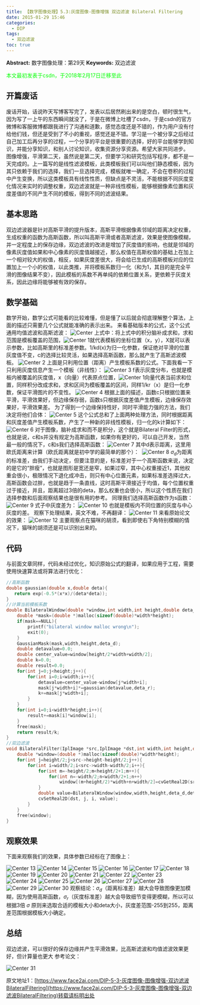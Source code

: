 ```yaml
---
title: 【数字图像处理】5.3:灰度图像-图像增强 双边滤波 Bilateral Filtering
date: 2015-01-29 15:46
categories:
  - DIP
tags:
  - 双边滤波
toc: true
---
```

**Abstract:** 数字图像处理：第29天
**Keywords:** 双边滤波
<!--more-->
<font color="00FF00">本文最初发表于csdn，于2018年2月17日迁移至此</font>
## 开篇废话
废话开始，话说昨天写博客写完了，发表以后居然刷出来的是空白，顿时很生气，因为写了一上午的东西瞬间就没了，于是在微博上吐槽了csdn，于是csdn的官方微博和客服微博都跟我进行了沟通和道歉，感觉态度还是不错的，作为用户没有付给他们钱，但还是受到了不小的重视，感觉还是不错。学习是一个被分享之后经过自己加工后再分享的过程，一个分享的平台是很重要的选择，好的平台能够学到知识，并能分享知识，和别人讨论知识，收集资源分享资源。希望大家共同进步。
图像增强，平滑第二天，虽然说是第二天，但要学习和研究包括写程序，都不是一天完成的。上一篇写的是线性滤波模板，此类模板我们可以叫他们静态模板，因为其只依赖于我们的选择，我们一旦选择完成，模板就唯一确定，不会在卷积的过程中产生变换，所以这类模板具有线性性质，但缺点是不灵活，不能根据不同灰度变化情况来实时的调整权重，双边滤波就是一种非线性模板，能够根据像素位置和灰度差值的不同产生不同的模板，得到不同的滤波结果。
## 基本思路
双边滤波器是针对高斯平滑的提升版本，高斯平滑根据像素邻域的距离决定权重，生成权重的函数为高斯函数，所以叫高斯平滑或者高斯滤波，效果是使图像模糊，并一定程度上的保存边缘，双边滤波的改进是增加了灰度值的影响，也就是邻域的像素灰度值如果和中心像素的灰度值越接近，那么权值在高斯权值的基础上在加上一个相对较大的权值，相反，如果灰度差很大，将会给已生成的高斯模板对应的位置加上一个小的权值，以此类推，并将模板系数归一化（和为1，其目的是完全平滑的图像结果不变），因此模板的系数不再单纯的依赖位置关系，更依赖于灰度关系，因此边缘将能够被有效的保存。
## 数学基础
数学开始，数学公式可能看的比较难懂，但是懂了以后就会彻底理解整个算法，上面的描述只需要几个公式就能准确的表示出来。
来看基础版本的公式，这个公式通用均值滤波和高斯滤波：
![Center][]
上式中：将上式中的积分脑补成求和，求和范围是模板覆盖的范围，![Center 1][]就代表模板的坐标位置（x，y），X就可以表示参数，比如高斯里的标准差参数。1/kd(x)为归一化参数，保证绝对平滑的位置灰度值不变，c的选择比较灵活，如果选择高斯函数，那么就产生了高斯滤波模板。
![Center 2][]
上面是只利用位置（距离）产生模板系数的公式。下面我看一下只利用灰度信息产生一个模板（非线性）：
![Center 3][]
f表示灰度分布，也就是模板内被覆盖的灰度值，x（向量）代表原点位置，![Center 1][]向量代表当前求和位置，同样积分改成求和，求和区间为模板覆盖的区间，同样1/kr（x）是归一化参数，保证平滑图片的不变性。
![Center 4][]
根据上面的描述，函数c只根据位置来平滑，平滑效果好，但边缘保存弱，函数s只根据灰度差值产生模板，边缘保存效果好，平滑效果差。
为了得到一个边缘保持性好，同时平滑能力强的方法，我们决定将他们合体：
![Center 5][]
这个公式总和了上面两种处理方法，同时根据距离和灰度差值产生模板系数，产生了一种新的非线性模板，归一化的k计算如下：
![Center 6][]
对于图像，脑补成求和而不是积分，这个就是Bilateral Filter的形式，也就是说，c和s并没有规定为高斯函数，如果你有更好的，可以自己开发，当然最一般的情况下，c和s我们选择高斯函数：
![Center 7][]
其中d表示距离，这里用欧氏距离来计算（欧氏距离就是初中学的最简单的那个）： 
![Center 8][]
$\sigma_d$为距离的标准差，由我们手动决定，但要注意的是，标准差对于一个高斯函数来说，决定的是它的“胖瘦”，也就是图形是宽还是窄，如果过窄，其中心权重接近1，其他权重会很小，极限情况下退化成冲击，则只有中心位置元素，如果标准差选择过大，高斯函数会过胖，也就是趋于一条直线，这时高斯平滑接近于均值，每个位置权重过于接近，并且，距离超过3倍的deta，那么权重也会很小，所以这个性质在我们选择参数和后面观察结果也是很有用的参考。
同理我们选择高斯函数作为s函数：
![Center 9][]
式子中灰度差为：
![Center 10][]
也就是模板内不同位置的灰度与中心灰度的差。
观察下处理结果，英文不难，不再翻译：
![Center 11][]
来看原始论文的效果：
![Center 12][]
主要观察点在猫咪的胡须，看到即使右下角特别模糊的情况下，猫咪的胡须还是可以识别出来的。
## 代码
与前面文章同样，代码未经过优化，知识原始公式的翻译，如果应用于工程，需要使用快速算法或将算法进行优化：
```c++
//高斯函数
double gaussian(double x,double deta){
   return exp(-0.5*(x*x)/(deta*deta));
}
//计算当前模板系数
double BilateralWindow(double *window,int width,int height,double deta_d,double deta_r){
    double *mask=(double *)malloc(sizeof(double)*width*height);
    if(mask==NULL){
        printf("bilateral window malloc wrong\n");
        exit(0);
    }
    GaussianMask(mask,width,height,deta_d);
    double detavalue=0.0;
    double center_value=window[height/2*width+width/2];
    double k=0.0;
    double result=0.0;
    for(int j=0;j<height;j++){
        for(int i=0;i<width;i++){
            detavalue=center_value-window[j*width+i];
            mask[j*width+i]*=gaussian(detavalue,deta_r);
            k+=mask[j*width+i];
        }
    }
    for(int i=0;i<width*height;i++){
        result+=mask[i]*window[i];
    }
    free(mask);
    return result/k;
}
//双边滤波
void BilateralFilter(IplImage *src,IplImage *dst,int width,int height,double deta_d,double deta_r){
    double *window=(double *)malloc(sizeof(double)*width*height);
    for(int j=height/2;j<src->height-height/2;j++){
        for(int i=width/2;i<src->width-width/2;i++){
            for(int m=-height/2;m<height/2+1;m++){
                for(int n=-width/2;n<width/2+1;n++)
                    window[(m+height/2)*width+n+width/2]=cvGetReal2D(src, j+m, i+n);
            }
            double value=BilateralWindow(window,width,height,deta_d,deta_r);
            cvSetReal2D(dst, j, i, value);
        }
    }
    free(window);
}
```
## 观察效果
下面来观察我们的效果，具体参数已经标在了图像上：

![Center 13][]
![Center 14][]
![Center 15][]
![Center 16][]
![Center 17][]
![Center 18][]
![Center 19][]
![Center 20][]
![Center 21][]
![Center 22][]
![Center 23][]
![Center 24][]
![Center 25][]
![Center 26][]
![Center 27][]
![Center 28][]
![Center 29][]
![Center 30][]
观察结论：$\sigma_d$（距离标准差）越大会导致图像更加模糊，因为使用高斯函数，$\sigma_r$（灰度标准差）越大会导致细节变得更模糊，所以可以根据3倍 $\sigma$ 原则来选取合适的模板大小和deta大小，灰度差范围-255到255，距离差范围根据模板大小确定。

## 总结
双边滤波，可以很好的保存边缘并产生平滑效果，比高斯滤波和均值滤波效果更好，但计算量也更大
参考论文：

![Center 31][]







[Center]: https://tony4ai-1251394096.cos.ap-hongkong.myqcloud.com/blog_images/DIP-5-3-灰度图像-图像增强-双边滤波BilateralFiltering/20150129144428942.png
[Center 1]: https://tony4ai-1251394096.cos.ap-hongkong.myqcloud.com/blog_images/DIP-5-3-灰度图像-图像增强-双边滤波BilateralFiltering/20150129144755475.png
[Center 2]: https://tony4ai-1251394096.cos.ap-hongkong.myqcloud.com/blog_images/DIP-5-3-灰度图像-图像增强-双边滤波BilateralFiltering/20150129145111704.png
[Center 3]: https://tony4ai-1251394096.cos.ap-hongkong.myqcloud.com/blog_images/DIP-5-3-灰度图像-图像增强-双边滤波BilateralFiltering/20150129145404287.png
[Center 4]: https://tony4ai-1251394096.cos.ap-hongkong.myqcloud.com/blog_images/DIP-5-3-灰度图像-图像增强-双边滤波BilateralFiltering/20150129145813340.png
[Center 5]: https://tony4ai-1251394096.cos.ap-hongkong.myqcloud.com/blog_images/DIP-5-3-灰度图像-图像增强-双边滤波BilateralFiltering/20150129150801315.png
[Center 6]: https://tony4ai-1251394096.cos.ap-hongkong.myqcloud.com/blog_images/DIP-5-3-灰度图像-图像增强-双边滤波BilateralFiltering/20150129150653946.png
[Center 7]: https://tony4ai-1251394096.cos.ap-hongkong.myqcloud.com/blog_images/DIP-5-3-灰度图像-图像增强-双边滤波BilateralFiltering/20150129151118288.png
[cute.gif]: http://static.blog.csdn.net/xheditor/xheditor_emot/default/cute.gif
[Center 8]: https://tony4ai-1251394096.cos.ap-hongkong.myqcloud.com/blog_images/DIP-5-3-灰度图像-图像增强-双边滤波BilateralFiltering/20150129151125480.png
[Center 9]: https://tony4ai-1251394096.cos.ap-hongkong.myqcloud.com/blog_images/DIP-5-3-灰度图像-图像增强-双边滤波BilateralFiltering/20150129152126994.png
[Center 10]: https://tony4ai-1251394096.cos.ap-hongkong.myqcloud.com/blog_images/DIP-5-3-灰度图像-图像增强-双边滤波BilateralFiltering/20150129152138686.png
[Center 11]: https://tony4ai-1251394096.cos.ap-hongkong.myqcloud.com/blog_images/DIP-5-3-灰度图像-图像增强-双边滤波BilateralFiltering/20150129152643090.png
[Center 12]: https://tony4ai-1251394096.cos.ap-hongkong.myqcloud.com/blog_images/DIP-5-3-灰度图像-图像增强-双边滤波BilateralFiltering/20150129152737940.png
[Center 13]: https://tony4ai-1251394096.cos.ap-hongkong.myqcloud.com/blog_images/DIP-5-3-灰度图像-图像增强-双边滤波BilateralFiltering/20150129153208389.png
[Center 14]: https://tony4ai-1251394096.cos.ap-hongkong.myqcloud.com/blog_images/DIP-5-3-灰度图像-图像增强-双边滤波BilateralFiltering/20150129153154185.png
[Center 15]: https://tony4ai-1251394096.cos.ap-hongkong.myqcloud.com/blog_images/DIP-5-3-灰度图像-图像增强-双边滤波BilateralFiltering/20150129153203607.png
[Center 16]: https://tony4ai-1251394096.cos.ap-hongkong.myqcloud.com/blog_images/DIP-5-3-灰度图像-图像增强-双边滤波BilateralFiltering/20150129153215369.png
[Center 17]: https://tony4ai-1251394096.cos.ap-hongkong.myqcloud.com/blog_images/DIP-5-3-灰度图像-图像增强-双边滤波BilateralFiltering/20150129153226539.png
[Center 18]: https://tony4ai-1251394096.cos.ap-hongkong.myqcloud.com/blog_images/DIP-5-3-灰度图像-图像增强-双边滤波BilateralFiltering/20150129153311538.png
[Center 19]: https://tony4ai-1251394096.cos.ap-hongkong.myqcloud.com/blog_images/DIP-5-3-灰度图像-图像增强-双边滤波BilateralFiltering/20150129153344782.png
[Center 20]: https://tony4ai-1251394096.cos.ap-hongkong.myqcloud.com/blog_images/DIP-5-3-灰度图像-图像增强-双边滤波BilateralFiltering/20150129153355406.png
[Center 21]: https://tony4ai-1251394096.cos.ap-hongkong.myqcloud.com/blog_images/DIP-5-3-灰度图像-图像增强-双边滤波BilateralFiltering/20150129153336552.png
[Center 22]: https://tony4ai-1251394096.cos.ap-hongkong.myqcloud.com/blog_images/DIP-5-3-灰度图像-图像增强-双边滤波BilateralFiltering/20150129153421801.png
[Center 23]: https://tony4ai-1251394096.cos.ap-hongkong.myqcloud.com/blog_images/DIP-5-3-灰度图像-图像增强-双边滤波BilateralFiltering/20150129153510910.png
[Center 24]: https://tony4ai-1251394096.cos.ap-hongkong.myqcloud.com/blog_images/DIP-5-3-灰度图像-图像增强-双边滤波BilateralFiltering/20150129153532141.png
[Center 25]: https://tony4ai-1251394096.cos.ap-hongkong.myqcloud.com/blog_images/DIP-5-3-灰度图像-图像增强-双边滤波BilateralFiltering/20150129153550487.png
[Center 26]: https://tony4ai-1251394096.cos.ap-hongkong.myqcloud.com/blog_images/DIP-5-3-灰度图像-图像增强-双边滤波BilateralFiltering/20150129153536064.png
[Center 27]: https://tony4ai-1251394096.cos.ap-hongkong.myqcloud.com/blog_images/DIP-5-3-灰度图像-图像增强-双边滤波BilateralFiltering/20150129153554690.png
[Center 28]: https://tony4ai-1251394096.cos.ap-hongkong.myqcloud.com/blog_images/DIP-5-3-灰度图像-图像增强-双边滤波BilateralFiltering/20150129153659564.png
[Center 29]: https://tony4ai-1251394096.cos.ap-hongkong.myqcloud.com/blog_images/DIP-5-3-灰度图像-图像增强-双边滤波BilateralFiltering/20150129153727573.png
[Center 30]: https://tony4ai-1251394096.cos.ap-hongkong.myqcloud.com/blog_images/DIP-5-3-灰度图像-图像增强-双边滤波BilateralFiltering/20150129153835535.png
[Center 31]: https://tony4ai-1251394096.cos.ap-hongkong.myqcloud.com/blog_images/DIP-5-3-灰度图像-图像增强-双边滤波BilateralFiltering/20150129154416084.png





原文地址1：[https://www.face2ai.com/DIP-5-3-灰度图像-图像增强-双边滤波BilateralFiltering](https://www.face2ai.com/DIP-5-3-灰度图像-图像增强-双边滤波BilateralFiltering)转载请标明出处

